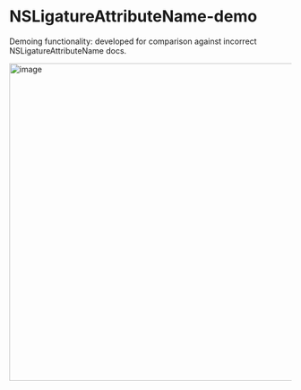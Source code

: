 # NSLigatureAttributeName-demo 

Demoing functionality: developed for comparison against incorrect NSLigatureAttributeName docs. 

<img width="568" alt="image" src="https://github.com/user-attachments/assets/5bce0e0b-97a1-4c9d-92b8-e8a23a987b12">
